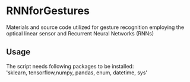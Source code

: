 # RNNforGestures
Materials and source code utilized for gesture recognition employing the optical linear sensor and Recurrent Neural Networks (RNNs)

## Usage
The script needs following packages to be installed:  
'sklearn, tensorflow,numpy, pandas, enum, datetime, sys'
